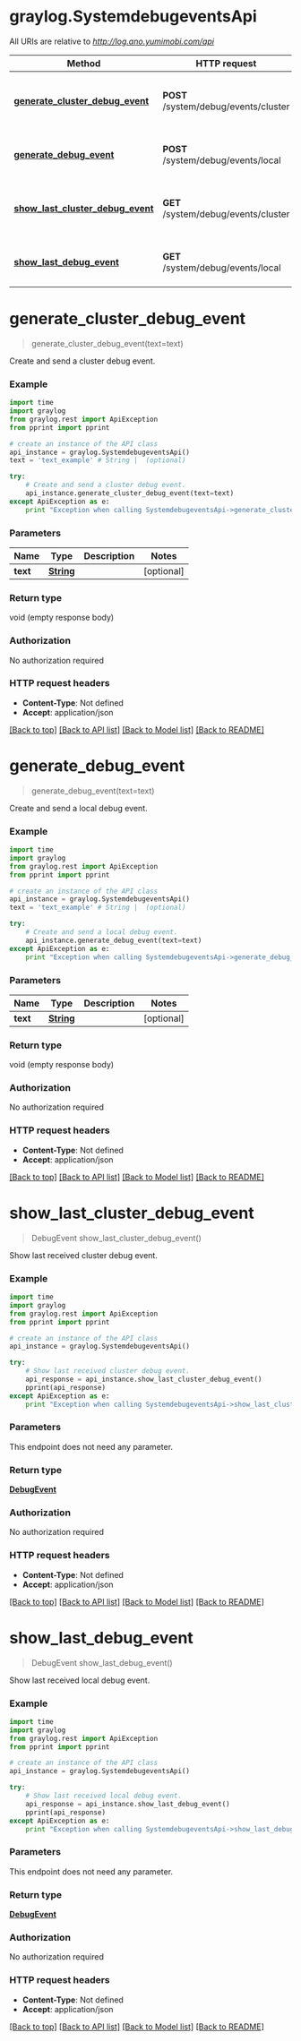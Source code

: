 # graylog.SystemdebugeventsApi

All URIs are relative to *http://log.ano.yumimobi.com/api*

Method | HTTP request | Description
------------- | ------------- | -------------
[**generate_cluster_debug_event**](SystemdebugeventsApi.md#generate_cluster_debug_event) | **POST** /system/debug/events/cluster | Create and send a cluster debug event.
[**generate_debug_event**](SystemdebugeventsApi.md#generate_debug_event) | **POST** /system/debug/events/local | Create and send a local debug event.
[**show_last_cluster_debug_event**](SystemdebugeventsApi.md#show_last_cluster_debug_event) | **GET** /system/debug/events/cluster | Show last received cluster debug event.
[**show_last_debug_event**](SystemdebugeventsApi.md#show_last_debug_event) | **GET** /system/debug/events/local | Show last received local debug event.


# **generate_cluster_debug_event**
> generate_cluster_debug_event(text=text)

Create and send a cluster debug event.



### Example 
```python
import time
import graylog
from graylog.rest import ApiException
from pprint import pprint

# create an instance of the API class
api_instance = graylog.SystemdebugeventsApi()
text = 'text_example' # String |  (optional)

try: 
    # Create and send a cluster debug event.
    api_instance.generate_cluster_debug_event(text=text)
except ApiException as e:
    print "Exception when calling SystemdebugeventsApi->generate_cluster_debug_event: %s\n" % e
```

### Parameters

Name | Type | Description  | Notes
------------- | ------------- | ------------- | -------------
 **text** | [**String**](String.md)|  | [optional] 

### Return type

void (empty response body)

### Authorization

No authorization required

### HTTP request headers

 - **Content-Type**: Not defined
 - **Accept**: application/json

[[Back to top]](#) [[Back to API list]](../README.md#documentation-for-api-endpoints) [[Back to Model list]](../README.md#documentation-for-models) [[Back to README]](../README.md)

# **generate_debug_event**
> generate_debug_event(text=text)

Create and send a local debug event.



### Example 
```python
import time
import graylog
from graylog.rest import ApiException
from pprint import pprint

# create an instance of the API class
api_instance = graylog.SystemdebugeventsApi()
text = 'text_example' # String |  (optional)

try: 
    # Create and send a local debug event.
    api_instance.generate_debug_event(text=text)
except ApiException as e:
    print "Exception when calling SystemdebugeventsApi->generate_debug_event: %s\n" % e
```

### Parameters

Name | Type | Description  | Notes
------------- | ------------- | ------------- | -------------
 **text** | [**String**](String.md)|  | [optional] 

### Return type

void (empty response body)

### Authorization

No authorization required

### HTTP request headers

 - **Content-Type**: Not defined
 - **Accept**: application/json

[[Back to top]](#) [[Back to API list]](../README.md#documentation-for-api-endpoints) [[Back to Model list]](../README.md#documentation-for-models) [[Back to README]](../README.md)

# **show_last_cluster_debug_event**
> DebugEvent show_last_cluster_debug_event()

Show last received cluster debug event.



### Example 
```python
import time
import graylog
from graylog.rest import ApiException
from pprint import pprint

# create an instance of the API class
api_instance = graylog.SystemdebugeventsApi()

try: 
    # Show last received cluster debug event.
    api_response = api_instance.show_last_cluster_debug_event()
    pprint(api_response)
except ApiException as e:
    print "Exception when calling SystemdebugeventsApi->show_last_cluster_debug_event: %s\n" % e
```

### Parameters
This endpoint does not need any parameter.

### Return type

[**DebugEvent**](DebugEvent.md)

### Authorization

No authorization required

### HTTP request headers

 - **Content-Type**: Not defined
 - **Accept**: application/json

[[Back to top]](#) [[Back to API list]](../README.md#documentation-for-api-endpoints) [[Back to Model list]](../README.md#documentation-for-models) [[Back to README]](../README.md)

# **show_last_debug_event**
> DebugEvent show_last_debug_event()

Show last received local debug event.



### Example 
```python
import time
import graylog
from graylog.rest import ApiException
from pprint import pprint

# create an instance of the API class
api_instance = graylog.SystemdebugeventsApi()

try: 
    # Show last received local debug event.
    api_response = api_instance.show_last_debug_event()
    pprint(api_response)
except ApiException as e:
    print "Exception when calling SystemdebugeventsApi->show_last_debug_event: %s\n" % e
```

### Parameters
This endpoint does not need any parameter.

### Return type

[**DebugEvent**](DebugEvent.md)

### Authorization

No authorization required

### HTTP request headers

 - **Content-Type**: Not defined
 - **Accept**: application/json

[[Back to top]](#) [[Back to API list]](../README.md#documentation-for-api-endpoints) [[Back to Model list]](../README.md#documentation-for-models) [[Back to README]](../README.md)

